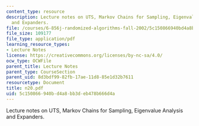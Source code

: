 ```yaml
---
content_type: resource
description: Lecture notes on UTS, Markov Chains for Sampling, Eigenvalue Analysis
  and Expanders.
file: /courses/6-856j-randomized-algorithms-fall-2002/5c150866940bd4a8bb3deb478b666d4a_n20.pdf
file_size: 109177
file_type: application/pdf
learning_resource_types:
- Lecture Notes
license: https://creativecommons.org/licenses/by-nc-sa/4.0/
ocw_type: OCWFile
parent_title: Lecture Notes
parent_type: CourseSection
parent_uid: 8d3bdf99-82fb-17ae-11d8-85e1d32b7611
resourcetype: Document
title: n20.pdf
uid: 5c150866-940b-d4a8-bb3d-eb478b666d4a
---
```

Lecture notes on UTS, Markov Chains for Sampling, Eigenvalue Analysis and Expanders.